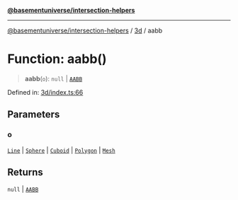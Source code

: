 [**@basementuniverse/intersection-helpers**](../../README.md)

***

[@basementuniverse/intersection-helpers](../../README.md) / [3d](../README.md) / aabb

# Function: aabb()

> **aabb**(`o`): `null` \| [`AABB`](../types/type-aliases/AABB.md)

Defined in: [3d/index.ts:66](https://github.com/basementuniverse/intersection-helpers/blob/98a1762f467a7b92d986d7a09e3582c961f718d2/src/3d/index.ts#L66)

## Parameters

### o

[`Line`](../types/type-aliases/Line.md) | [`Sphere`](../types/type-aliases/Sphere.md) | [`Cuboid`](../types/type-aliases/Cuboid.md) | [`Polygon`](../types/type-aliases/Polygon.md) | [`Mesh`](../types/type-aliases/Mesh.md)

## Returns

`null` \| [`AABB`](../types/type-aliases/AABB.md)
